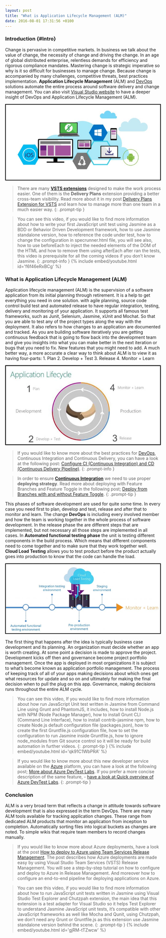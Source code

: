 ```yaml
---
layout: post
title: "What is Application Lifecycle Management (ALM)"
date: 2016-08-01 17:31:56 +0100
---
```


### Introduction {#Intro}

Change is pervasive in competitive markets. In business we talk about the value of change, the necessity of change and driving the change. In an age of global distributed enterprise, relentless demands for efficiency and rigorous compliance mandates. Mastering change is strategic imperative so why is it so difficult for businesses to manage change. Because change is accompanied by many challenges, competitive threats, best practices implementation. **Application Lifecycle Management** (ALM) and [DevOps](https://mohamedradwan-devops.github.io/posts/devops-framework-and-practices/) solutions automate the entire process around software delivery and change management. You can also visit [Visual Studio website](https://www.visualstudio.com/en-us/features/alm-devops-vs.aspx) to have a deeper insight of DevOps and Application Lifecycle Management (ALM).

![0-Application Lifecycle Management Continuously Deliver](/assets/img/2016/08/0-Application-Lifecycle-Management-Continuously-Deliver.jpg "0-Application Lifecycle Management Continuously Deliver")

>There are many [**VSTS extensions**](https://marketplace.visualstudio.com/vsts) designed to make the work process easier. One of them is the **Delivery Plans** extension providing a better cross-team visibility. Read more about it in my post [Delivery Plans Extension for VSTS](https://mohamedradwan-devops.github.io/2017/07/13/delivery-plans-extension-for-vsts/) and learn how to manage more than one team in a much easier way.
{: .prompt-tip }

>You can see this video, if you would like to find more information about how to write your first JavaScript unit test using Jasmine as a BDD or Behavior Driven Development framework, how to use Jasmine standalone version, how to reference the code under test, how to change the configuration in specrunner.html file, you will see also, how to use beforeEach to inject the needed elements of the DOM of the HTML and how to remove them using afterEach after ran the tests, this video is prerequisite for all the coming videos if you don’t know Jasmine.
{: .prompt-info }
{% include embed/youtube.html id='f6f46eRxBCg' %}

### What is Application Lifecycle Management (ALM) 

Application lifecycle management (ALM) is the supervision of a software application from its initial planning through retirement. It is a help to get everything you need in one solution. with agile planning, source code control build test and automated release to have regular integration, testing, delivery and monitoring of your application. It supports all famous test frameworks, such as Junit, Selenium, Jasmine, xUnit and Mochat. So that you are able to test any of the project types along the way with the deployment. It also refers to how changes to an application are documented and tracked. As you are building software iteratively you are getting continuous feedback that is going to flow back into the development team and give you insights into what you can make better in the next iteration or bugs that you need to fix. New features that you might need to add. A much better way, a more accurate a clear way to think about ALM is to view it as having four-parts: 1. Plan 2. Develop + Test 3. Release 4. Monitor + Learn

![Application Lifecycle Management](/assets/img/2016/08/Application-Lifecycle-Management.jpg "Application Lifecycle Management")

>If you would like to know more about the best practices for [DevOps](https://www.visualstudio.com/team-services/devops/), Continuous Integration and Continuous Delivery, you can have a look at the following post: [Configure CI (Continuous Integration) and CD (Continuous Delivery Pipeline)](https://mohamedradwan-devops.github.io/posts/develop-vsts-extension-and-configure-ci-continuous-integration-and-cd-continuous-delivery-pipeline/).
{: .prompt-info }

>In order to ensure [**Continuous Integration**](https://www.visualstudio.com/team-services/continuous-integration/) we need to use proper **deploying strategy**. Read more about deploying with Feature Branches and Feature Toggle in the following post; [Deploy from Branches with and without Feature Toggle](https://mohamedradwan-devops.github.io/posts/promoting-your-application-deployment-to-different-environments-from-branches-with-and-without-feature-toggle/).
{: .prompt-tip }

This phases of software development are used for quite some time. In every case you need first to plan, develop and test, release and after that to monitor and learn. The change **DevOps** is including every involved member and how the team is working together in the whole process of software development. In the release phase the are different steps that are implemented, but not necessary all those steps are implemented in all cases. In **Automated functional testing phase** the unit is testing different components in the build process. Which means that different components need to come together and to make sure that they work together well. **Cloud Load Testing** allows you to test product before the product actually goes into production to know that the code can handle the load.

![1-Release phase of Application Lifecycle Management](/assets/img/2016/08/1-Release-phase-of-Application-Lifecycle-Management.jpg "1-Release phase of Application Lifecycle Management")

The first thing that happens after the idea is typically business case development and its planning. An organization must decide whether an app is worth creating. At some point a decision is made to approve the project. Development kicks off then and governance become project portfolio management. Once the app is deployed in most organizations it is subject to what’s become known as application portfolio management. The process of keeping track of all of your apps making decisions about which ones get what resources for update and so on and ultimately for making the final decision when to pull the plug on this app. Governance, making decisions runs throughout the entire ALM cycle.

>You can see this video, If you would like to find more information about how run JavaScript Unit test written in Jasmine from Command Line using Grunt and PhantomJS, it includes, how to install Node.js with NPM (Node Package Manager), how to install Grunt CLI (Command Line Interface), how to install contrib-jasmine npm, how to create Node.js default configuration file (packages.json), how to create the first Gruntfile.js configuration file, how to set the configuration to run Jasmine inside Gruntfile.js, how to ignore node_modules from Git source control so it will be ready for build automation in further videos.
{: .prompt-tip }
{% include embed/youtube.html id='qk91C1WbPRA' %}

>If you would like to know more about this new developer service available on the [Azure](https://azure.microsoft.com/en-gb/) platform, you can have a look at the following post; [More about Azure DevTest Labs](https://mohamedradwan-devops.github.io/posts/more-about-azure-devtest-labs/). If you prefer a more concise description of the same feature, - [have a look at Quick overview of Azure DevTest Labs](https://mohamedradwan-devops.github.io/2016/06/29/quick-overview-of-azure-devtest-labs/).
{: .prompt-tip }

### Conclusion

ALM is a very broad term that reflects a change in attitude towards software development that is also expressed in the term DevOps. There are many ALM tools available for tracking application changes. These range from dedicated ALM products that monitor an application from inception to completion. Automatically sorting files into logical buckets as changes are noted. To simple wikis that require team members to record changes manually.

>If you would like to know more about Azure deployments, have a look at the post [How to deploy to Azure using Team Services Release Management](https://mohamedradwan-devops.github.io/posts/how-to-deploy-to-azure-using-team-services-release-management/). The post describes how Azure deployments are made easy by using Visual Studio Team Services (VSTS) Release Management. You will see a step-by-step tutorial on how to configure and deploy to Azure in Release Management. And moreover how to configure an end-to-end pipeline for deploying applications on Azure.

>You can see this video, if you would like to find more information about how to run JavaScript unit tests written in Jasmine using Visual Studio Test Explorer and Chutzpah extension, the main idea that this extension is a test adapter for Visual Studio so it helps Test Explorer to understand Jasmine JavaScript unit tests, it’s compatible with other JavaScript frameworks as well like Mocha and Qunit, using Chutzpah, we don’t need any Grunt or Gruntfile.js as this extension use Jasmine standalone version behind the scene.
{: .prompt-tip }
{% include embed/youtube.html id='gjRM-tTZwcw' %}